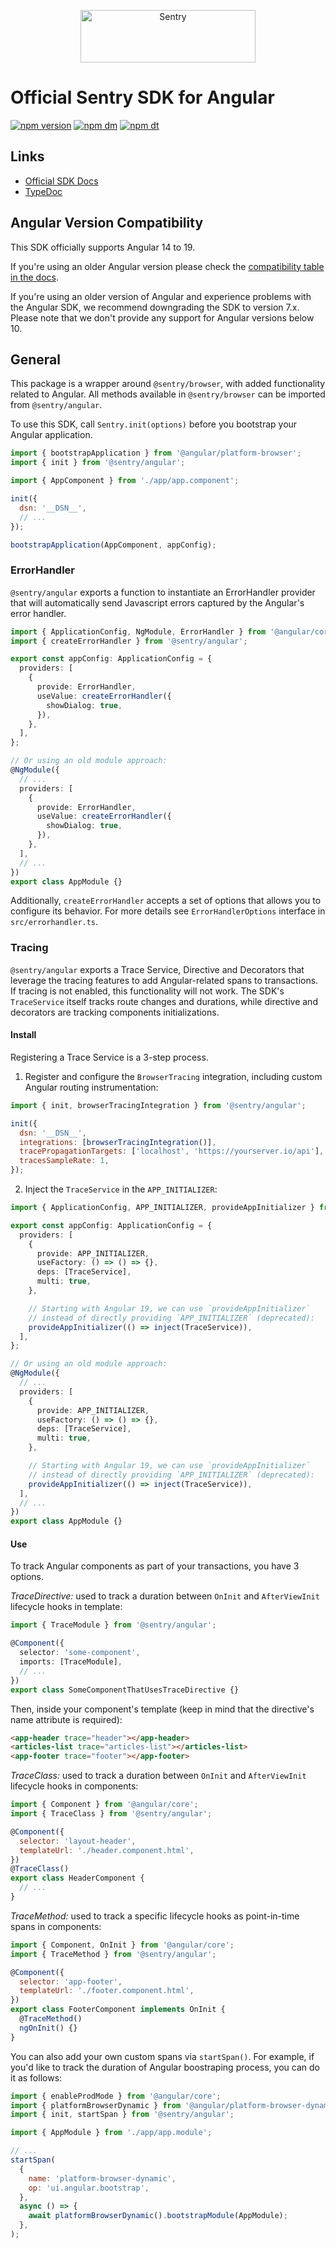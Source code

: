 <p align="center">
  <a href="https://sentry.io/?utm_source=github&utm_medium=logo" target="_blank">
    <img src="https://sentry-brand.storage.googleapis.com/sentry-wordmark-dark-280x84.png" alt="Sentry" width="280" height="84">
  </a>
</p>

# Official Sentry SDK for Angular

[![npm version](https://img.shields.io/npm/v/@sentry/angular.svg)](https://www.npmjs.com/package/@sentry/angular)
[![npm dm](https://img.shields.io/npm/dm/@sentry/angular.svg)](https://www.npmjs.com/package/@sentry/angular)
[![npm dt](https://img.shields.io/npm/dt/@sentry/angular.svg)](https://www.npmjs.com/package/@sentry/angular)

## Links

- [Official SDK Docs](https://docs.sentry.io/platforms/javascript/angular/)
- [TypeDoc](http://getsentry.github.io/sentry-javascript/)

## Angular Version Compatibility

This SDK officially supports Angular 14 to 19.

If you're using an older Angular version please check the
[compatibility table in the docs](https://docs.sentry.io/platforms/javascript/guides/angular/#angular-version-compatibility).

If you're using an older version of Angular and experience problems with the Angular SDK, we recommend downgrading the
SDK to version 7.x. Please note that we don't provide any support for Angular versions below 10.

## General

This package is a wrapper around `@sentry/browser`, with added functionality related to Angular. All methods available
in `@sentry/browser` can be imported from `@sentry/angular`.

To use this SDK, call `Sentry.init(options)` before you bootstrap your Angular application.

```javascript
import { bootstrapApplication } from '@angular/platform-browser';
import { init } from '@sentry/angular';

import { AppComponent } from './app/app.component';

init({
  dsn: '__DSN__',
  // ...
});

bootstrapApplication(AppComponent, appConfig);
```

### ErrorHandler

`@sentry/angular` exports a function to instantiate an ErrorHandler provider that will automatically send Javascript
errors captured by the Angular's error handler.

```ts
import { ApplicationConfig, NgModule, ErrorHandler } from '@angular/core';
import { createErrorHandler } from '@sentry/angular';

export const appConfig: ApplicationConfig = {
  providers: [
    {
      provide: ErrorHandler,
      useValue: createErrorHandler({
        showDialog: true,
      }),
    },
  ],
};

// Or using an old module approach:
@NgModule({
  // ...
  providers: [
    {
      provide: ErrorHandler,
      useValue: createErrorHandler({
        showDialog: true,
      }),
    },
  ],
  // ...
})
export class AppModule {}
```

Additionally, `createErrorHandler` accepts a set of options that allows you to configure its behavior. For more details
see `ErrorHandlerOptions` interface in `src/errorhandler.ts`.

### Tracing

`@sentry/angular` exports a Trace Service, Directive and Decorators that leverage the tracing features to add
Angular-related spans to transactions. If tracing is not enabled, this functionality will not work. The SDK's
`TraceService` itself tracks route changes and durations, while directive and decorators are tracking components
initializations.

#### Install

Registering a Trace Service is a 3-step process.

1. Register and configure the `BrowserTracing` integration, including custom Angular routing instrumentation:

```javascript
import { init, browserTracingIntegration } from '@sentry/angular';

init({
  dsn: '__DSN__',
  integrations: [browserTracingIntegration()],
  tracePropagationTargets: ['localhost', 'https://yourserver.io/api'],
  tracesSampleRate: 1,
});
```

2. Inject the `TraceService` in the `APP_INITIALIZER`:

```ts
import { ApplicationConfig, APP_INITIALIZER, provideAppInitializer } from '@angular/core';

export const appConfig: ApplicationConfig = {
  providers: [
    {
      provide: APP_INITIALIZER,
      useFactory: () => () => {},
      deps: [TraceService],
      multi: true,
    },

    // Starting with Angular 19, we can use `provideAppInitializer`
    // instead of directly providing `APP_INITIALIZER` (deprecated):
    provideAppInitializer(() => inject(TraceService)),
  ],
};

// Or using an old module approach:
@NgModule({
  // ...
  providers: [
    {
      provide: APP_INITIALIZER,
      useFactory: () => () => {},
      deps: [TraceService],
      multi: true,
    },

    // Starting with Angular 19, we can use `provideAppInitializer`
    // instead of directly providing `APP_INITIALIZER` (deprecated):
    provideAppInitializer(() => inject(TraceService)),
  ],
  // ...
})
export class AppModule {}
```

#### Use

To track Angular components as part of your transactions, you have 3 options.

_TraceDirective:_ used to track a duration between `OnInit` and `AfterViewInit` lifecycle hooks in template:

```ts
import { TraceModule } from '@sentry/angular';

@Component({
  selector: 'some-component',
  imports: [TraceModule],
  // ...
})
export class SomeComponentThatUsesTraceDirective {}
```

Then, inside your component's template (keep in mind that the directive's name attribute is required):

```html
<app-header trace="header"></app-header>
<articles-list trace="articles-list"></articles-list>
<app-footer trace="footer"></app-footer>
```

_TraceClass:_ used to track a duration between `OnInit` and `AfterViewInit` lifecycle hooks in components:

```javascript
import { Component } from '@angular/core';
import { TraceClass } from '@sentry/angular';

@Component({
  selector: 'layout-header',
  templateUrl: './header.component.html',
})
@TraceClass()
export class HeaderComponent {
  // ...
}
```

_TraceMethod:_ used to track a specific lifecycle hooks as point-in-time spans in components:

```javascript
import { Component, OnInit } from '@angular/core';
import { TraceMethod } from '@sentry/angular';

@Component({
  selector: 'app-footer',
  templateUrl: './footer.component.html',
})
export class FooterComponent implements OnInit {
  @TraceMethod()
  ngOnInit() {}
}
```

You can also add your own custom spans via `startSpan()`. For example, if you'd like to track the duration of Angular
boostraping process, you can do it as follows:

```javascript
import { enableProdMode } from '@angular/core';
import { platformBrowserDynamic } from '@angular/platform-browser-dynamic';
import { init, startSpan } from '@sentry/angular';

import { AppModule } from './app/app.module';

// ...
startSpan(
  {
    name: 'platform-browser-dynamic',
    op: 'ui.angular.bootstrap',
  },
  async () => {
    await platformBrowserDynamic().bootstrapModule(AppModule);
  },
);
```
